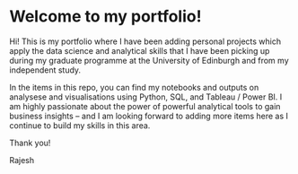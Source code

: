 # Welcome to my portfolio!

Hi! This is my portfolio where I have been adding personal projects which apply the data science and analytical skills that I have been picking up during my graduate programme at the University of Edinburgh and from my independent study.

In the items in this repo, you can find my notebooks and outputs on analysese and visualisations using Python, SQL, and Tableau / Power BI. I am highly passionate about the power of powerful analytical tools to gain business insights – and I am looking forward to adding more items here as I continue to build my skills in this area.

Thank you!

Rajesh
